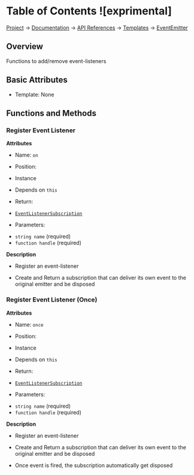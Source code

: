 # Table of Contents ![exprimental]
[Project](https://github.com/ksxatompackages/quick-spawn) → [Documentation](../..) → [API References](..) → [Templates](.) → [EventEmitter](./event-emitter.md)

## Overview

Functions to add/remove event-listeners

## Basic Attributes

 * Template: None

## Functions and Methods

### Register Event Listener

**Attributes**

 * Name: `on`

 * Position:
  - Instance

 * Depends on `this`

 * Return:
  - [`EventListenerSubscription`](./event-listener-subscription.md)

 * Parameters:
  - `string name` (required)
  - `function handle` (required)

**Description**

 * Register an event-listener

 * Create and Return a subscription that can deliver its own event to the original emitter and be disposed

### Register Event Listener (Once)

**Attributes**

 * Name: `once`

 * Position:
  - Instance

 * Depends on `this`

 * Return:
  - [`EventListenerSubscription`](./event-listener-subscription.md)

 * Parameters:
  - `string name` (required)
  - `function handle` (required)

 **Description**

  * Register an event-listener

  * Create and Return a subscription that can deliver its own event to the original emitter and be disposed

  * Once event is fired, the subscription automatically get disposed
